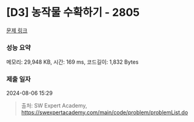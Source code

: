 # [D3] 농작물 수확하기 - 2805 

[문제 링크](https://swexpertacademy.com/main/code/problem/problemDetail.do?contestProbId=AV7GLXqKAWYDFAXB) 

### 성능 요약

메모리: 29,948 KB, 시간: 169 ms, 코드길이: 1,832 Bytes

### 제출 일자

2024-08-06 15:29



> 출처: SW Expert Academy, https://swexpertacademy.com/main/code/problem/problemList.do